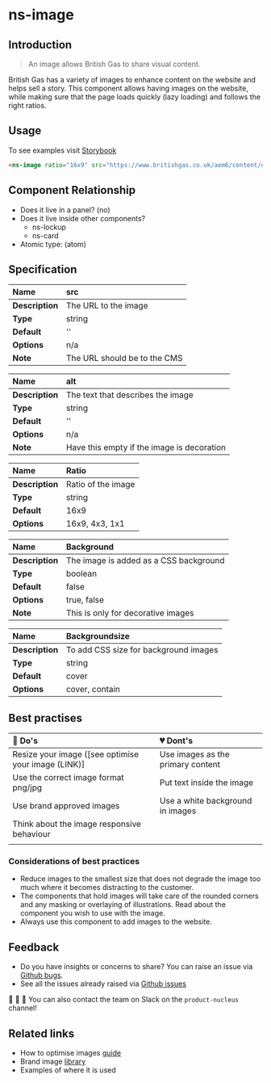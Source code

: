 # ns-image

## Introduction

> An image allows British Gas to share visual content.

British Gas has a variety of images to enhance content on the website and helps sell a story. This component allows having images on the website, while making sure that the page loads quickly (lazy loading) and follows the right ratios.

## Usage

To see examples visit [Storybook](https://nucleus.bgdigital.xyz/demo/index.html?path=/story/playground-images--lazy-loading-img)

```html
<ns-image ratio="16x9" src="https://www.britishgas.co.uk/aem6/content/dam/britishgas/images/jumbotron/home-services/20-Home-Services-wilbur.jpg"></ns-image>
```

## Component Relationship

* Does it live in a panel? \(no\)
* Does it live inside other components?
  * ns-lockup
  * ns-card
* Atomic type: \(atom\)

## Specification

| **Name** | src |
| :--- | :--- |
| **Description** | The URL to the image |
| **Type** | string |
| **Default** | '' |
| **Options** | n/a |
| **Note** | The URL should be to the CMS |

| **Name** | alt |
| :--- | :--- |
| **Description** | The text that describes the image |
| **Type** | string |
| **Default** | '' |
| **Options** | n/a |
| **Note** | Have this empty if the image is decoration |

| **Name** | Ratio |
| :--- | :--- |
| **Description** | Ratio of the image |
| **Type** | string |
| **Default** | 16x9 |
| **Options** | 16x9, 4x3, 1x1 |

| **Name** | Background |
| :--- | :--- |
| **Description** | The image is added as a CSS background |
| **Type** | boolean |
| **Default** | false |
| **Options** | true, false |
| **Note** | This is only for decorative images |

| **Name** | Backgroundsize |
| :--- | :--- |
| **Description** | To add CSS size for background images |
| **Type** | string |
| **Default** | cover |
| **Options** | cover, contain |

## Best practises

| 💚 Do's | 💔 Dont's |
| :--- | :--- |
| Resize your image \(\[see optimise your image \(LINK\)\] | Use images as the primary content |
| Use the correct image format png/jpg | Put text inside the image |
| Use brand approved images | Use a white background in images |
| Think about the image responsive behaviour | |
| | |

### Considerations of best practices

* Reduce images to the smallest size that does not degrade the image too much where it becomes distracting to the customer.
* The components that hold images will take care of the rounded corners and any masking or overlaying of illustrations. Read about the component you wish to use with the image.
* Always use this component to add images to the website.

## Feedback

* Do you have insights or concerns to share? You can raise an issue via [Github bugs](https://github.com/ConnectedHomes/nucleus/issues/new?assignees=&labels=Bug&template=a--bug-report.md&title=[bug]%20[ns-image]).
* See all the issues already raised via [Github issues](https://github.com/connectedHomes/nucleus/issues?utf8=%E2%9C%93&q=is%3Aopen+is%3Aissue+label%3ABug+[ns-image])

💩 🎉 🦄 You can also contact the team on Slack on the `product-nucleus` channel!

## Related links

* How to optimise images [guide](https://centrica.frontify.com/d/nZrm1Ao1wccK/foundations#/photography/how-to-optimise-your-images)
* Brand image [library](https://centrica.frontify.com/d/pDUbkrcf54Nh/our-assets)
* Examples of where it is used
